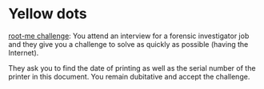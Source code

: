 # Yellow dots

[root-me challenge](https://www.root-me.org/en/Challenges/Steganography/Yellow-dots): You attend an interview for a forensic investigator job and they give you a challenge to solve as quickly as possible (having the Internet). 

They ask you to find the date of printing as well as the serial number of the printer in this document.
You remain dubitative and accept the challenge.

